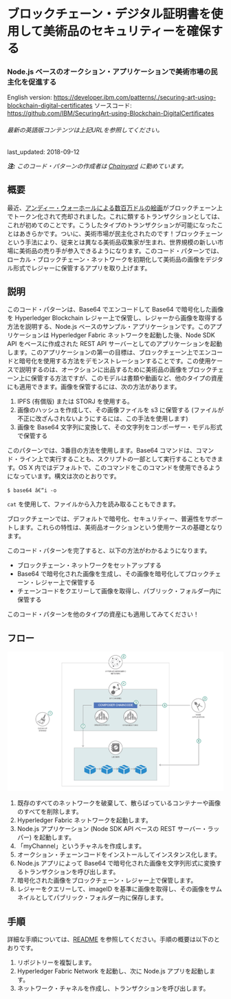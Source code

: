 # ブロックチェーン・デジタル証明書を使用して美術品のセキュリティーを確保する

### Node.js ベースのオークション・アプリケーションで美術市場の民主化を促進する

English version: https://developer.ibm.com/patterns/./securing-art-using-blockchain-digital-certificates
ソースコード: https://github.com/IBM/SecuringArt-using-Blockchain-DigitalCertificates

###### 最新の英語版コンテンツは上記URLを参照してください。
last_updated: 2018-09-12

 
*__注:__ このコード・パターンの作成者は [Chainyard](https://chainyard.com/) に勤めています。*

## 概要

最近、[アンディー・ウォーホールによる数百万ドルの絵画](https://www.ccn.com/andy-warhols-multi-million-dollar-painting-tokenized-and-sold-on-blockchain/)がブロックチェーン上でトークン化されて売却されました。これに類するトランザクションとしては、これが初めてのことです。こうしたタイプのトランザクションが可能になったことはあきらかです。ついに、美術市場が民主化されたのです！ブロックチェーンという手法により、従来とは異なる美術品収集家が生まれ、世界規模の新しい市場に美術品の売り手が参入できるようになります。このコード・パターンでは、ローカル・ブロックチェーン・ネットワークを初期化して美術品の画像をデジタル形式でレジャーに保管するアプリを取り上げます。

## 説明

このコード・パターンは、Base64 でエンコードして Base64 で暗号化した画像を Hyperledger Blockchain レジャー上で保管し、レジャーから画像を取得する方法を説明する、Node.js ベースのサンプル・アプリケーションです。このアプリケーションは Hyperledger Fabric ネットワークを起動した後、Node SDK API をベースに作成された REST API サーバーとしてのアプリケーションを起動します。このアプリケーションの第一の目標は、ブロックチェーン上でエンコードと暗号化を使用する方法をデモンストレーションすることです。この使用ケースで説明するのは、オークションに出品するために美術品の画像をブロックチェーン上に保管する方法ですが、このモデルは書類や動画など、他のタイプの資産にも適用できます。画像を保管するには、次の方法があります。

1. IPFS (有償版) または STORJ を使用する。
2. 画像のハッシュを作成して、その画像ファイルを s3 に保管する (ファイルが不正に改ざんされないようにするには、この手法を使用します)
3. 画像を Base64 文字列に変換して、その文字列をコンポーザー・モデル形式で保管する

このパターンでは、3番目の方法を使用します。Base64 コマンドは、コマンド・ライン上で実行することも、スクリプトの一部として実行することもできます。OS X 内ではデフォルトで、このコマンドをこのコマンドを使用できるようになっています。構文は次のとおりです。

`$ base64 â€“i -o`

`cat` を使用して、ファイルから入力を読み取ることもできます。

ブロックチェーンでは、デフォルトで暗号化、セキュリティー、普遍性をサポートします。これらの特性は、美術品オークションという使用ケースの基礎となります。

このコード・パターンを完了すると、以下の方法がわかるようになります。

* ブロックチェーン・ネットワークをセットアップする
* Base64 で暗号化された画像を生成し、その画像を暗号化してブロックチェーン・レジャー上で保管する
* チェーンコードをクエリーして画像を取得し、パブリック・フォルダー内に保管する

このコード・パターンを他のタイプの資産にも適用してみてください！

## フロー

![フロー](./images/securing-art-flow-2.png)

1. 既存のすべてのネットワークを破棄して、散らばっているコンテナーや画像のすべてを削除します。
1. Hyperledger Fabric ネットワークを起動します。
1. Node.js アプリケーション (Node SDK API ベースの REST サーバー・ラッパー) を起動します。
1. 「myChannel」というチャネルを作成します。
1. オークション・チェーンコードをインストールしてインスタンス化します。
1. Node.js アプリによって Base64 で暗号化された画像を文字列形式に変換するトランザクションを呼び出します。
1. 暗号化された画像をブロックチェーン・レジャー上で保管します。
1. レジャーをクエリーして、imageID を基準に画像を取得し、その画像をサムネイルとしてパブリック・フォルダー内に保存します。

## 手順

詳細な手順については、[README](https://github.com/IBM/SecuringArt-using-Blockchain-DigitalCertificates/blob/master/README.md) を参照してください。手順の概要は以下のとおりです。

1. リポジトリーを複製します。
2. Hyperledger Fabric Network を起動し、次に Node.js アプリを起動します。
3. ネットワーク・チャネルを作成し、トランザクションを呼び出します。
